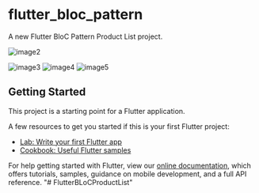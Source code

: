 # flutter_bloc_pattern

A new Flutter BloC Pattern Product List project.

![image2](https://github.com/FatihBaycu/FlutterBLoCProductList/blob/main/assets/ss/ss2.png)

![image3](https://raw.githubusercontent.com/FatihBaycu/FlutterBLoCProductList/main/assets/ss/ss3.png)
![image4](https://raw.githubusercontent.com/FatihBaycu/FlutterBLoCProductList/main/assets/ss/ss4.png)
![image5](https://raw.githubusercontent.com/FatihBaycu/FlutterBLoCProductList/main/assets/ss/ss5.png)



## Getting Started

This project is a starting point for a Flutter application.

A few resources to get you started if this is your first Flutter project:

- [Lab: Write your first Flutter app](https://flutter.dev/docs/get-started/codelab)
- [Cookbook: Useful Flutter samples](https://flutter.dev/docs/cookbook)

For help getting started with Flutter, view our
[online documentation](https://flutter.dev/docs), which offers tutorials,
samples, guidance on mobile development, and a full API reference.
"# FlutterBLoCProductList" 
